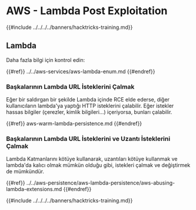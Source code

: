 # AWS - Lambda Post Exploitation

{{#include ../../../../banners/hacktricks-training.md}}

## Lambda

Daha fazla bilgi için kontrol edin:

{{#ref}}
../../aws-services/aws-lambda-enum.md
{{#endref}}

### Başkalarının Lambda URL İsteklerini Çalmak

Eğer bir saldırgan bir şekilde Lambda içinde RCE elde ederse, diğer kullanıcıların lambda'ya yaptığı HTTP isteklerini çalabilir. Eğer istekler hassas bilgiler (çerezler, kimlik bilgileri...) içeriyorsa, bunları çalabilir.

{{#ref}}
aws-warm-lambda-persistence.md
{{#endref}}

### Başkalarının Lambda URL İsteklerini ve Uzantı İsteklerini Çalmak

Lambda Katmanlarını kötüye kullanarak, uzantıları kötüye kullanmak ve lambda'da kalıcı olmak mümkün olduğu gibi, istekleri çalmak ve değiştirmek de mümkündür.

{{#ref}}
../../aws-persistence/aws-lambda-persistence/aws-abusing-lambda-extensions.md
{{#endref}}

{{#include ../../../../banners/hacktricks-training.md}}
